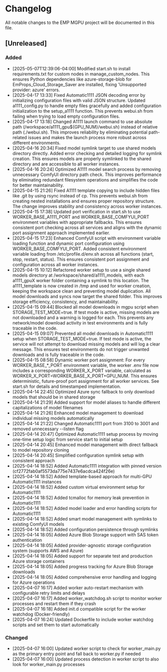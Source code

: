 # Changelog

All notable changes to the EMP MGPU project will be documented in this file.

## [Unreleased]

### Added
- [2025-05-07T12:39:06-04:00] Modified start.sh to install requirements.txt for custom nodes in manage_custom_nodes. This ensures Python dependencies like azure-storage-blob for EmProps_Cloud_Storage_Saver are installed, fixing 'Unsupported provider: azure' errors.
- [2025-04-17 13:33] Fixed Automatic1111 JSON decoding error by initializing configuration files with valid JSON structure. Updated a1111_config.py to handle empty files gracefully and added configuration initialization to the setup_a1111 function. This prevents webui.sh from failing when trying to load empty configuration files.
- [2025-04-17 13:18] Changed A1111 launch command to use absolute path (/workspace/a1111_gpu${GPU_NUM}/webui.sh) instead of relative path (./webui.sh). This improves reliability by eliminating potential path-related issues and makes the launch process more robust across different environments.
- [2025-04-16 20:34] Fixed model symlink target to use shared models directory directly. Added error checking and detailed logging for symlink creation. This ensures models are properly symlinked to the shared directory and are accessible to all worker instances.
- [2025-04-16 20:24] Optimized A1111 model search process by removing unnecessary ComfyUI directory path check. This improves performance by eliminating redundant filesystem operations and simplifies the code for better maintainability.
- [2025-04-15 21:26] Fixed A1111 template copying to include hidden files like .git by using rsync instead of cp. This prevents webui.sh from creating nested installations and ensures proper repository structure. The change improves stability and consistency across worker instances.
- [2025-04-15 17:38] Updated port verification in start.sh to use WORKER_BASE_A1111_PORT and WORKER_BASE_COMFYUI_PORT environment variables with appropriate fallbacks. This ensures consistent port checking across all services and aligns with the dynamic port assignment approach implemented earlier.
- [2025-04-15 17:23] Enhanced ComfyUI script with environment variable loading function and dynamic port configuration using WORKER_BASE_COMFYUI_PORT. Added consistent environment variable loading from /etc/profile.d/env.sh across all functions (start, stop, restart, status). This ensures consistent port assignment and configuration across all worker instances.
- [2025-04-15 10:12] Refactored worker setup to use a single shared models directory at /workspace/shared/a1111_models, with each a1111_gpuX worker folder containing a symlink to this location. The a1111_template is now created in /tmp and used for worker creation, keeping the workspace clean and preventing model duplication. All model downloads and syncs now target the shared folder. This improves storage efficiency, consistency, and maintainability.
- [2025-04-15 09:44] Blocked all model downloads in mgpu script when STORAGE_TEST_MODE=true. If test mode is active, missing models are not downloaded and a warning is logged for each. This prevents any network/model download activity in test environments and is fully traceable in the code.
- [2025-04-15 09:07] Prevented all model downloads in Automatic1111 setup when STORAGE_TEST_MODE=true. If test mode is active, the service will not attempt to download missing models and will log a clear message. This ensures test environments do not trigger unwanted downloads and is fully traceable in the code.
- [2025-04-15 08:58] Dynamic worker port assignment: For every WORKER_BASE_*_PORT environment variable, the worker .env file now includes a corresponding WORKER_X_PORT variable, calculated as WORKER_X_PORT=WORKER_BASE_X_PORT+GPU_NUM. This ensures deterministic, future-proof port assignment for all worker services. See start.sh for details and timestamped implementation.
- [2025-04-14 22:45] Optimized Azure sync fallback to only download models that should be in shared storage
- [2025-04-14 21:29] Added support for model aliases to handle different capitalizations of model filenames
- [2025-04-14 21:26] Enhanced model management to download individual missing models automatically
- [2025-04-14 21:22] Changed Automatic1111 port from 3100 to 3001 and removed unnecessary --listen flag
- [2025-04-14 20:47] Optimized Automatic1111 setup process by moving one-time setup logic from service start to initial setup
- [2025-04-14 20:45] Enhanced model management with direct fallback to model repository cloning
- [2025-04-14 20:45] Simplified configuration symlink setup with consistent approach
- [2025-04-14 18:52] Added Automatic1111 integration with pinned version (cf2772fab0af5573da775e7437e6acdca424f26e)
- [2025-04-14 18:52] Added template-based approach for multi-GPU Automatic1111 instances
- [2025-04-14 18:52] Added custom virtual environment setup for Automatic1111
- [2025-04-14 18:52] Added tcmalloc for memory leak prevention in Automatic1111
- [2025-04-14 18:52] Added model loader and error handling scripts for Automatic1111
- [2025-04-14 18:52] Added smart model management with symlinks to existing ComfyUI models
- [2025-04-14 18:52] Added configuration persistence through symlinks
- [2025-04-14 18:05] Added Azure Blob Storage support with SAS token authentication
- [2025-04-14 18:05] Added provider-agnostic storage configuration system (supports AWS and Azure)
- [2025-04-14 18:05] Added support for separate test and production Azure storage containers
- [2025-04-14 18:05] Added progress tracking for Azure Blob Storage downloads
- [2025-04-14 18:05] Added comprehensive error handling and logging for Azure operations
- [2025-04-07 16:17] Added worker auto-restart mechanism with configurable retry limits and delays
- [2025-04-07 16:17] Added worker_watchdog.sh script to monitor worker processes and restart them if they crash
- [2025-04-07 16:18] Added init.d compatible script for the worker watchdog (Docker-friendly)
- [2025-04-07 16:24] Updated Dockerfile to include worker watchdog scripts and set them to start automatically

### Changed
- [2025-04-07 16:00] Updated worker script to check for worker_main.py as the primary entry point and fall back to worker.py if needed
- [2025-04-07 16:00] Updated process detection in worker script to also look for worker_main.py processes
